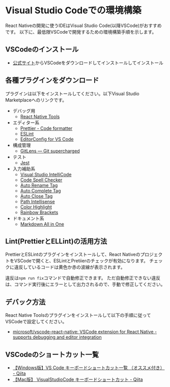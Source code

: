 # Visual Studio Codeでの環境構築

React Nativeの開発に使うIDEはVisual Studio Code(以降VSCode)がおすすめです。
以下に、最低限VSCodeで開発するための環境構築手順を示します。

## VSCodeのインストール

- [公式サイト](https://code.visualstudio.com/)からVSCodeをダウンロードしてインストールしてインストール

## 各種プラグインをダウンロード

プラグインは以下をインストールしてください。以下Visual Studio Marketplaceへのリンクです。

- デバッグ用 
  - [React Native Tools](https://marketplace.visualstudio.com/items?itemName=msjsdiag.vscode-react-native)
- エディター系
  - [Prettier - Code formatter](https://marketplace.visualstudio.com/items?itemName=esbenp.prettier-vscode)
  - [ESLint](https://marketplace.visualstudio.com/items?itemName=dbaeumer.vscode-eslin)
  - [EditorConfig for VS Code](https://marketplace.visualstudio.com/items?itemName=EditorConfig.EditorConfig)
- 構成管理
  - [GitLens — Git supercharged](https://marketplace.visualstudio.com/items?itemName=eamodio.gitlens)
- テスト
  - [Jest](https://marketplace.visualstudio.com/items?itemName=Orta.vscode-jest)
- 入力補助系
  - [Visual Studio IntelliCode](https://marketplace.visualstudio.com/items?itemName=VisualStudioExptTeam.vscodeintellicode)
  - [Code Spell Checker](https://marketplace.visualstudio.com/items?itemName=streetsidesoftware.code-spell-checker)
  - [Auto Rename Tag](https://marketplace.visualstudio.com/items?itemName=formulahendry.auto-rename-tag)
  - [Auto Complete Tag](https://marketplace.visualstudio.com/items?itemName=formulahendry.auto-complete-tag)
  - [Auto Close Tag](https://marketplace.visualstudio.com/items?itemName=formulahendry.auto-close-tag)
  - [Path Intellisense](https://marketplace.visualstudio.com/items?itemName=christian-kohler.path-intellisense)
  - [Color Highlight](https://marketplace.visualstudio.com/items?itemName=naumovs.color-highlight)
  - [Rainbow Brackets](https://marketplace.visualstudio.com/items?itemName=2gua.rainbow-brackets)
- ドキュメント系
  - [Markdown All in One](https://marketplace.visualstudio.com/items?itemName=yzhang.markdown-all-in-one)

## Lint(PrettierとELLint)の活用方法

PrettierとESLintのプラグインをインストールして、React NativeのプロジェクトをVSCodeで開くと、ESLintとPretiierのチェックが有効になります。
チェックに違反しているコードは黄色か赤の波線が表示されます。

違反は`npm run fix`コマンドで自動修正できます。
ただ自動修正できない違反は、コマンド実行後にエラーとして出力されるので、手動で修正してください。

## デバック方法

React Native Toolsのプラグインをインストールして以下の手順に従ってVSCodeで設定してください。

- [microsoft/vscode-react-native: VSCode extension for React Native - supports debugging and editor integration](https://github.com/Microsoft/vscode-react-native#debugging-react-native-applications)


## VSCodeのショートカット一覧
- [【Windows版】VS Code キーボードショートカット一覧 （オススメ付き） - Qiita](https://qiita.com/TakahiRoyte/items/cdab6fca64da386a690b)
- [【Mac版】 VisualStudioCode キーボードショートカット - Qiita](https://qiita.com/naru0504/items/99495c4482cd158ddca8)


